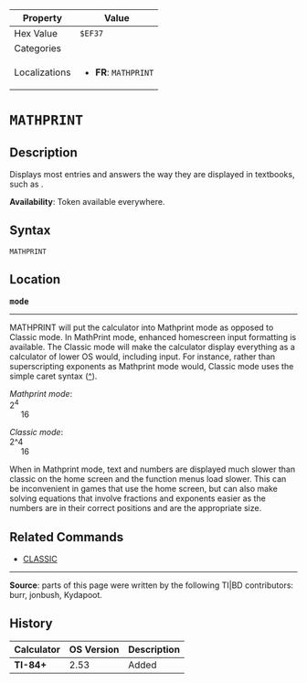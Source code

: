 | Property      | Value |
|---------------|-------|
| Hex Value     | `$EF37`|
| Categories    | <ul></ul> |
| Localizations | <ul><li><b>FR</b>: `MATHPRINT`</li></ul> |

# `MATHPRINT`

## Description
Displays most entries and answers the way they are displayed in textbooks, such as .


<b>Availability</b>: Token available everywhere.

## Syntax
`MATHPRINT`

## Location
<tt><kbd><b>mode</b></kbd></tt>
<hr>

MATHPRINT will put the calculator into Mathprint mode as opposed to Classic mode. In MathPrint mode, enhanced homescreen input formatting is available. The Classic mode will make the calculator display everything as a calculator of lower OS would, including input. For instance, rather than superscripting exponents as Mathprint mode would, Classic mode uses the simple caret syntax ([^](power)).

_Mathprint mode_:  
2<sup>4</sup>  
     16

_Classic mode_:  
2^4  
     16

When in Mathprint mode, text and numbers are displayed much slower than classic on the home screen and the function menus load slower. This can be inconvenient in games that use the home screen, but can also make solving equations that involve fractions and exponents easier as the numbers are in their correct positions and are the appropriate size.

## Related Commands

*   [CLASSIC](CLASSIC.md)

* * *

**Source**: parts of this page were written by the following TI|BD contributors: burr, jonbush, Kydapoot.

## History
| Calculator | OS Version | Description |
|------------|------------|-------------|
| <b>TI-84+</b> | 2.53 | Added |


